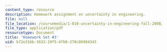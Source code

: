 ```yaml
---
content_type: resource
description: Homework assignment on uncertainty in engineering.
file: null
file_location: /coursemedia/1-010-uncertainty-in-engineering-fall-2008/b72e316b363219f54fb0270c86984343_homework_03.pdf
file_type: application/pdf
resourcetype: Document
title: 'Homework Set #3'
uid: b72e316b-3632-19f5-4fb0-270c86984343
---
```

